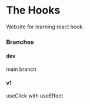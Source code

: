 # The Hooks
Website for learning react hook.

### Branches
#### dev
main branch

#### v1
useClick with useEffect

